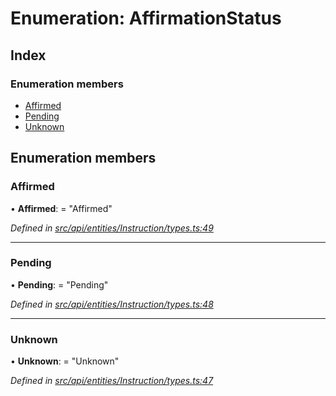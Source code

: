 # Enumeration: AffirmationStatus

## Index

### Enumeration members

* [Affirmed](affirmationstatus.md#affirmed)
* [Pending](affirmationstatus.md#pending)
* [Unknown](affirmationstatus.md#unknown)

## Enumeration members

###  Affirmed

• **Affirmed**: = "Affirmed"

*Defined in [src/api/entities/Instruction/types.ts:49](https://github.com/PolymathNetwork/polymesh-sdk/blob/31a16a34/src/api/entities/Instruction/types.ts#L49)*

___

###  Pending

• **Pending**: = "Pending"

*Defined in [src/api/entities/Instruction/types.ts:48](https://github.com/PolymathNetwork/polymesh-sdk/blob/31a16a34/src/api/entities/Instruction/types.ts#L48)*

___

###  Unknown

• **Unknown**: = "Unknown"

*Defined in [src/api/entities/Instruction/types.ts:47](https://github.com/PolymathNetwork/polymesh-sdk/blob/31a16a34/src/api/entities/Instruction/types.ts#L47)*
